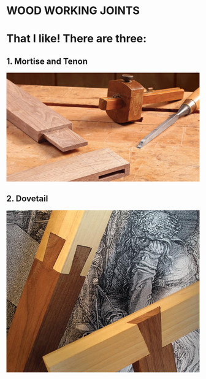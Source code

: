 # WOOD WORKING JOINTS  
# That I like! There are three:
## 1. Mortise and Tenon
![The Joint](Mortise_and_Tenon.jpg)
## 2. Dovetail
![Dovetail](Dovetail.jpg)
